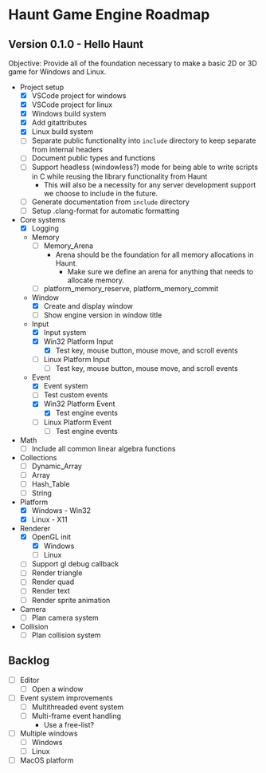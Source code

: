 # Haunt Game Engine Roadmap

## Version 0.1.0 - Hello Haunt

Objective: Provide all of the foundation necessary to make a basic 2D or 3D game for Windows and Linux.

- Project setup
  - [x] VSCode project for windows
  - [x] VSCode project for linux
  - [x] Windows build system
  - [x] Add gitattributes
  - [x] Linux build system
  - [ ] Separate public functionality into `include` directory to keep separate from internal headers
  - [ ] Document public types and functions
  - [ ] Support headless (windowless?) mode for being able to write scripts in C while reusing the library functionality from Haunt
    - This will also be a necessity for any server development support we choose to include in the future.
  - [ ] Generate documentation from `include` directory
  - [ ] Setup .clang-format for automatic formatting
- Core systems
  - [x] Logging
  - Memory
    - [ ] Memory_Arena
      - Arena should be the foundation for all memory allocations in Haunt.
        - Make sure we define an arena for anything that needs to allocate memory.
    - [ ] platform_memory_reserve, platform_memory_commit
  - Window
    - [x] Create and display window
    - [ ] Show engine version in window title
  - Input
    - [x] Input system
    - [x] Win32 Platform Input
      - [x] Test key, mouse button, mouse move, and scroll events
    - [ ] Linux Platform Input
      - [ ] Test key, mouse button, mouse move, and scroll events
  - Event
    - [x] Event system
    - [ ] Test custom events
    - [x] Win32 Platform Event
      - [x] Test engine events
    - [ ] Linux Platform Event
      - [ ] Test engine events
- Math
  - [ ] Include all common linear algebra functions
- Collections
  - [ ] Dynamic_Array
  - [ ] Array
  - [ ] Hash_Table
  - [ ] String
- Platform
  - [x] Windows - Win32
  - [x] Linux - X11
- Renderer
  - [x] OpenGL init
    - [x] Windows
    - [ ] Linux
  - [ ] Support gl debug callback
  - [ ] Render triangle
  - [ ] Render quad
  - [ ] Render text
  - [ ] Render sprite animation
- Camera
  - [ ] Plan camera system
- Collision
  - [ ] Plan collision system

## Backlog

- [ ] Editor
  - [ ] Open a window
- [ ] Event system improvements
  - [ ] Multithreaded event system
  - [ ] Multi-frame event handling
    - Use a free-list?
- [ ] Multiple windows
  - [ ] Windows
  - [ ] Linux
- [ ] MacOS platform
